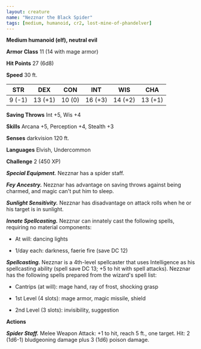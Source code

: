 ```yaml
---
layout: creature
name: "Nezznar the Black Spider"
tags: [medium, humanoid, cr2, lost-mine-of-phandelver]
---
```


**Medium humanoid (elf), neutral evil**

**Armor Class** 11 (14 with mage armor)

**Hit Points** 27 (6d8)

**Speed** 30 ft.

|   STR   |   DEX   |   CON   |   INT   |   WIS   |   CHA   |
|:-----:|:-----:|:-----:|:-----:|:-----:|:-----:|
| 9 (-1) | 13 (+1) | 10 (0) | 16 (+3) | 14 (+2) | 13 (+1) |

**Saving Throws** Int +5, Wis +4

**Skills** Arcana +5, Perception +4, Stealth +3

**Senses** darkvision 120 ft.

**Languages** Elvish, Undercommon

**Challenge** 2 (450 XP)

***Special Equipment.*** Nezznar has a spider staff.

***Fey Ancestry.*** Nezznar has advantage on saving throws against being charmed, and magic can't put him to sleep.

***Sunlight Sensitivity.*** Nezznar has disadvantage on attack rolls when he or his target is in sunlight.

***Innate Spellcasting.*** Nezznar can innately cast the following spells, requiring no material components:

* At will: dancing lights

* 1/day each: darkness, faerie fire (save DC 12)

***Spellcasting.*** Nezznar is a 4th-level spellcaster that uses Intelligence as his spellcasting ability (spell save DC 13; +5 to hit with spell attacks). Nezznar has the following spells prepared from the wizard's spell list:

* Cantrips (at will): mage hand, ray of frost, shocking grasp

* 1st Level (4 slots): mage armor, magic missile, shield

* 2nd Level (3 slots): invisibility, suggestion

**Actions**

***Spider Staff.*** Melee Weapon Attack: +1 to hit, reach 5 ft., one target. Hit: 2 (1d6-1) bludgeoning damage plus 3 (1d6) poison damage.

